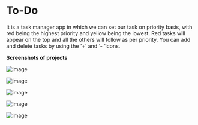 # To-Do
It is a task manager app in which we can set our task on priority basis, with red being the highest priority and yellow being the lowest. Red tasks will appear on the top and all the others will follow as per  priority. You can add and delete tasks by using the ‘+’ and ‘- ‘icons.

**Screenshots of projects**

![image](https://user-images.githubusercontent.com/69577099/127007927-7ee53cea-7ec7-4a00-93e7-7c7276fdb2fb.png)

![image](https://user-images.githubusercontent.com/69577099/127007762-2b9ad74d-f7e2-405f-a404-303c215a13ac.png)

![image](https://user-images.githubusercontent.com/69577099/127008064-3c1ad131-5775-4a48-9933-be5764321029.png)

![image](https://user-images.githubusercontent.com/69577099/127009198-88363fc9-d76c-49a0-abb7-4db46586f39e.png)

![image](https://user-images.githubusercontent.com/69577099/127009269-7257bdbd-d5d1-4075-a5dd-297e70fb306d.png)

